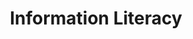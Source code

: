 ---
layout: post
title: "Information Literacy"
tags: 
- literacy
- relevance
- source selection
- reliability
- information literacy
category: class
---